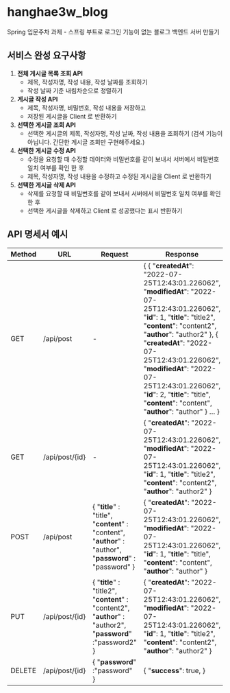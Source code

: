 # hanghae3w_blog
Spring 입문주차 과제 - 스프링 부트로 로그인 기능이 없는 블로그 백엔드 서버 만들기

## **서비스 완성 요구사항**

1.  **전체 게시글 목록 조회 API**
    -   제목, 작성자명, 작성 내용, 작성 날짜를 조회하기
    -   작성 날짜 기준 내림차순으로 정렬하기
2.  **게시글 작성 API**
    -   제목, 작성자명, 비밀번호, 작성 내용을 저장하고
    -   저장된 게시글을 Client 로 반환하기
3.  **선택한 게시글 조회 API**
    -   선택한 게시글의 제목, 작성자명, 작성 날짜, 작성 내용을 조회하기 (검색 기능이 아닙니다. 간단한 게시글 조회만 구현해주세요.)
4.  **선택한 게시글 수정 API**
    -   수정을 요청할 때 수정할 데이터와 비밀번호를 같이 보내서 서버에서 비밀번호 일치 여부를 확인 한 후
    -   제목, 작성자명, 작성 내용을 수정하고 수정된 게시글을 Client 로 반환하기
5.  **선택한 게시글 삭제 API**
    -   삭제를 요청할 때 비밀번호를 같이 보내서 서버에서 비밀번호 일치 여부를 확인 한 후
    -   선택한 게시글을 삭제하고 Client 로 성공했다는 표시 반환하기

## **API 명세서 예시**

| Method | URL | Request | Response |
| --- | --- | --- | --- |
| GET | /api/post | \- | {   {   "**createdAt**": "2022-07-25T12:43:01.226062”,   "**modifiedAt**": "2022-07-25T12:43:01.226062”,   "**id**": 1,   "**title**": "title2",   "**content**": "content2",   "**author**": "author2"   },      { "**createdAt**": "2022-07-25T12:43:01.226062”,   "**modifiedAt**": "2022-07-25T12:43:01.226062”,   "**id**": 2,   "**title**": "title",   "**content**": "content",   "**author**": "author"   }   …   } |
| GET | /api/post/{id} | \- | {   "**createdAt**": "2022-07-25T12:43:01.226062”,   "**modifiedAt**": "2022-07-25T12:43:01.226062”,   "**id**": 1,   "**title**": "title2",   "**content**": "content2",   "**author**": "author2"   } |
| POST | /api/post | {   "**title**" : "title",   "**content**" : "content",   "**author**" : "author",   "**password**" : "password"   } | {   "**createdAt**": "2022-07-25T12:43:01.226062”,   "**modifiedAt**": "2022-07-25T12:43:01.226062”,   "**id**": 1,   "**title**": "title",   "**content**": "content",   "**author**": "author"   } |
| PUT | /api/post/{id} | {   "**title**" : "title2",   "**content**" : "content2",   "**author**" : "author2",   "**password**" :"password2"   } | {   "**createdAt**": "2022-07-25T12:43:01.226062”,   "**modifiedAt**": "2022-07-25T12:43:01.226062”,   "**id**": 1,   "**title**": "title2",   "**content**": "content2",   "**author**": "author2"   } |
| DELETE | /api/post/{id} | {   "**password**" :"password"   } | {   "**success**": true,   } |
